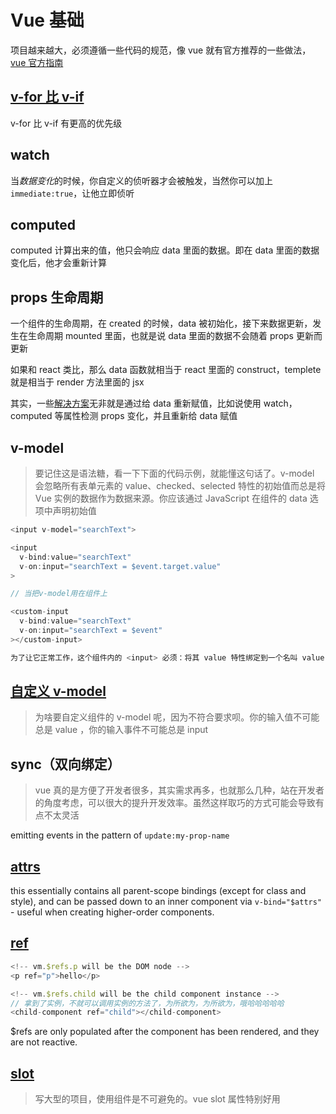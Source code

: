 # Vue 基础

项目越来越大，必须遵循一些代码的规范，像 vue 就有官方推荐的一些做法，[vue 官方指南](https://vuejs.org/v2/style-guide/)

## [v-for 比 v-if ](https://cn.vuejs.org/v2/guide/conditional.html#v-if-%E4%B8%8E-v-for-%E4%B8%80%E8%B5%B7%E4%BD%BF%E7%94%A8)

v-for 比 v-if 有更高的优先级

## watch

当*数据变化*的时候，你自定义的侦听器才会被触发，当然你可以加上`immediate:true`，让他立即侦听

## computed

computed 计算出来的值，他只会响应 data 里面的数据。即在 data 里面的数据变化后，他才会重新计算

## props 生命周期

一个组件的生命周期，在 created 的时候，data 被初始化，接下来数据更新，发生在生命周期 mounted 里面，也就是说 data 里面的数据不会随着 props 更新而更新

如果和 react 类比，那么 data 函数就相当于 react 里面的 construct，templete 就是相当于 render 方法里面的 jsx

其实，一些[解决方案](https://github.com/ChenPt/dailyNote/issues/28)无非就是通过给 data 重新赋值，比如说使用 watch，computed 等属性检测 props 变化，并且重新给 data 赋值

## v-model

> 要记住这是语法糖，看一下下面的代码示例，就能懂这句话了。v-model 会忽略所有表单元素的 value、checked、selected 特性的初始值而总是将 Vue 实例的数据作为数据来源。你应该通过 JavaScript 在组件的 data 选项中声明初始值

```js
<input v-model="searchText">

<input
  v-bind:value="searchText"
  v-on:input="searchText = $event.target.value"
>

// 当把v-model用在组件上

<custom-input
  v-bind:value="searchText"
  v-on:input="searchText = $event"
></custom-input>

为了让它正常工作，这个组件内的 <input> 必须：将其 value 特性绑定到一个名叫 value 的 prop 上在其 input 事件被触发时，将新的值通过自定义的 input 事件抛出
```

## [自定义 v-model](https://cn.vuejs.org/v2/guide/components-custom-events.html#%E8%87%AA%E5%AE%9A%E4%B9%89%E7%BB%84%E4%BB%B6%E7%9A%84-v-model)

> 为啥要自定义组件的 v-model 呢，因为不符合要求呗。你的输入值不可能总是 value ，你的输入事件不可能总是 input

## sync（双向绑定）

> vue 真的是方便了开发者很多，其实需求再多，也就那么几种，站在开发者的角度考虑，可以很大的提升开发效率。虽然这样取巧的方式可能会导致有点不太灵活

emitting events in the pattern of `update:my-prop-name`

## [attrs](https://vuejs.org/v2/api/#vm-attrs)

this essentially contains all parent-scope bindings (except for class and style), and can be passed down to an inner component via `v-bind="$attrs"` - useful when creating higher-order components.

## [ref](https://vuejs.org/v2/api/#ref)

```js
<!-- vm.$refs.p will be the DOM node -->
<p ref="p">hello</p>

<!-- vm.$refs.child will be the child component instance -->
// 拿到了实例，不就可以调用实例的方法了，为所欲为，为所欲为，哦哈哈哈哈哈
<child-component ref="child"></child-component>
```

\$refs are only populated after the component has been rendered, and they are not reactive.

## [slot](https://vuejs.org/v2/guide/components-slots.html#Scoped-Slots)

> 写大型的项目，使用组件是不可避免的。vue slot 属性特别好用
